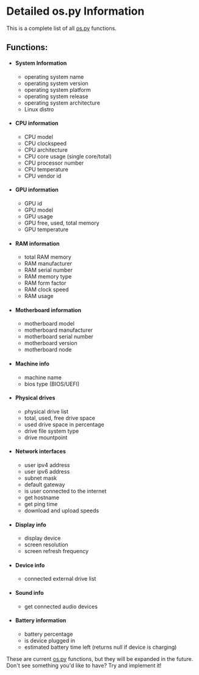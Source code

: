 # Detailed os.py Information
This is a complete list of all [os.py](https://github.com/Bamboooz/os.py) functions.

## Functions:
 * #### System Information
    - operating system name
    - operating system version
    - operating system platform
    - operating system release
    - operating system architecture
    - Linux distro

 * #### CPU information
    - CPU model
    - CPU clockspeed
    - CPU architecture
    - CPU core usage (single core/total)
    - CPU processor number
    - CPU temperature
    - CPU vendor id

 * #### GPU information
    - GPU id
    - GPU model
    - GPU usage
    - GPU free, used, total memory
    - GPU temperature

 * #### RAM information
    - total RAM memory
    - RAM manufacturer
    - RAM serial number
    - RAM memory type
    - RAM form factor
    - RAM clock speed
    - RAM usage

 * #### Motherboard information
    - motherboard model
    - motherboard manufacturer
    - motherboard serial number
    - motherboard version
    - motherboard node

 * #### Machine info
    - machine name
    - bios type (BIOS/UEFI)

 * #### Physical drives
    - physical drive list
    - total, used, free drive space
    - used drive space in percentage
    - drive file system type
    - drive mountpoint

 * #### Network interfaces
    - user ipv4 address
    - user ipv6 address
    - subnet mask
    - default gateway
    - is user connected to the internet
    - get hostname
    - get ping time
    - download and upload speeds

 * #### Display info
    - display device
    - screen resolution
    - screen refresh frequency

 * #### Device info
    - connected external drive list

 * #### Sound info
    - get connected audio devices

 * #### Battery information
    - battery percentage
    - is device plugged in
    - estimated battery time left (returns null if device is charging)

These are current [os.py](https://github.com/Bamboooz/os.py) functions, but they will be expanded in the future.
Don't see something you'd like to have? Try and implement it!
